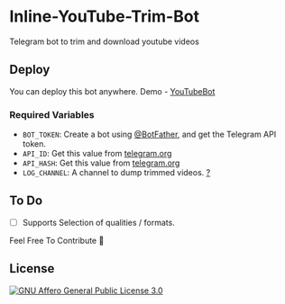 # Inline-YouTube-Trim-Bot
 Telegram bot to trim and download youtube videos

## Deploy
You can deploy this bot anywhere.
Demo - [YouTubeBot](https://telegram.dog/trimytbot)

### Required Variables
* `BOT_TOKEN`: Create a bot using [@BotFather](https://telegram.dog/BotFather), and get the Telegram API token.
* `API_ID`: Get this value from [telegram.org](https://my.telegram.org/apps)
* `API_HASH`: Get this value from [telegram.org](https://my.telegram.org/apps)
* `LOG_CHANNEL`: A channel to dump trimmed videos. [?](https://core.telegram.org/bots/api#editmessagemedia)

## To Do
- [ ] Supports Selection of qualities / formats.

Feel Free To Contribute 😬

## License
[![GNU Affero General Public License 3.0](https://www.gnu.org/graphics/agplv3-155x51.png)](https://www.gnu.org/licenses/agpl-3.0.en.html#header)  
